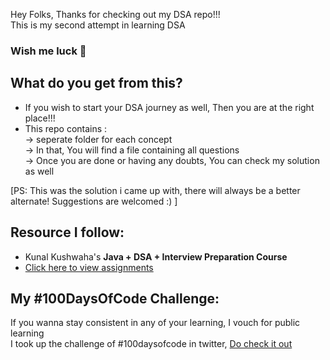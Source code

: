 Hey Folks, Thanks for checking out my DSA repo!!!  
This is my second attempt in learning DSA  

### Wish me luck 🤞  

## What do you get from this?  
- If you wish to start your DSA journey as well, Then you are at the right place!!!
- This repo contains :  
-> seperate folder for each concept  
-> In that, You will find a file containing all questions  
-> Once you are done or having any doubts, You can check my solution as well  

[PS: This was the solution i came up with, there will always be a better alternate! Suggestions are welcomed :) ]  

## Resource I follow:
- Kunal Kushwaha's **Java + DSA + Interview Preparation Course**  
- [Click here to view assignments](https://github.com/kunal-kushwaha/DSA-Bootcamp-Java/tree/main/assignments)  
  
## My #100DaysOfCode Challenge:  
If you wanna stay consistent in any of your learning, I vouch for public learning   
I took up the challenge of #100daysofcode in twitter, [Do check it out](https://twitter.com/MsCoder1/status/1526983352271523840?s=20&t=PTEAJHgvpPlvZSgmDNN9Iw)  
